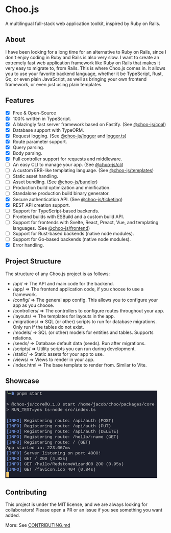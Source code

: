 # Choo.js

A multilingual full-stack web application toolkit, inspired by Ruby on Rails.

## About

I have been looking for a long time for an alternative to Ruby on Rails, since I
don't enjoy coding in Ruby and Rails is also very slow. I want to create an
extremely fast web application framework like Ruby on Rails that makes it very
easy to migrate to, from Rails. This is where Choo.js comes in. It allows you
to use your favorite backend language, whether it be TypeScript, Rust, Go,
or even plain JavaScript, as well as bringing your own frontend framework, or
even just using plain templates.

## Features

- [x] Free & Open-Source
- [x] 100% written in TypeScript.
- [x] A blazingly fast server framework based on Fastify. (See [@choo-js/coal](packages/coal/))
- [x] Database support with TypeORM.
- [x] Request logging. (See [@choo-js/logger](packages/logger/) and [logger.ts](packages/coal/src/middleware/logger.ts))
- [x] Route parameter support.
- [x] Query parsing.
- [x] Body parsing.
- [x] Full controller support for requests and middleware.
- [ ] An easy CLI to manage your app. (See [@choo-js/cli](packages/cli/))
- [ ] A custom ERB-like templating language. (See [@choo-js/templates](packages/templates/))
- [ ] Static asset handling.
- [ ] Asset bundling. (See [@choo-js/bundler](packages/bundler/))
- [ ] Production build optimization and minification.
- [ ] Standalone production build binary generator.
- [x] Secure authentication API. (See [@choo-js/ticketing](packages/ticketing/))
- [x] REST API creation support.
- [ ] Support for TypeScript-based backends.
- [ ] Frontend builds with ESBuild and a custom build API.
- [ ] Support for frontends with Svelte, React, Preact, Vue, and templating languages. (See [@choo-js/frontend](packages/frontend/))
- [ ] Support for Rust-based backends (native node modules).
- [ ] Support for Go-based backends (native node modules).
- [x] Error handling.

## Project Structure

The structure of any Choo.js project is as follows:

- /api/ => The API and main code for the backend.
- /app/ => The frontend application code, if you choose to use a framework.
- /config/ => The general app config. This allows you to configure your app as you choose.
- /controllers/ => The controllers to configure routes throughout your app.
- /layouts/ => The templates for layouts in the app.
- /migrations/ => SQL (or other) scripts to run for database migrations. Only run if the tables do not exist.
- /models/ => SQL (or other) models for entities and tables. Supports relations.
- /seeds/ => Database default data (seeds). Run after migrations.
- /scripts/ => Utility scripts you can run during development.
- /static/ => Static assets for your app to use.
- /views/ => Views to render in your app.
- /index.html => The base template to render from. Similar to Vite.

## Showcase

![Feature Showcase](./media/features.png)

## Contributing

This project is under the MIT license, and we are always looking for collaborators! Please open a PR or an issue if you see something you want added.

More: See [CONTRIBUTING.md](CONTRIBUTING.md)
